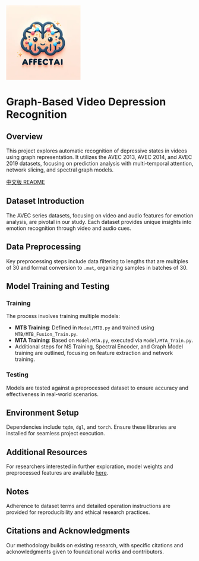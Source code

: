 
<p align="left">
  <img src="converted_logo.webp" width="200" height="200" alt="logo" title="logo">
</p>

# Graph-Based Video Depression Recognition

## Overview

This project explores automatic recognition of depressive states in videos using graph representation. It utilizes the AVEC 2013, AVEC 2014, and AVEC 2019 datasets, focusing on prediction analysis with multi-temporal attention, network slicing, and spectral graph models.

[中文版 README](Readme_zh.md)

## Dataset Introduction

The AVEC series datasets, focusing on video and audio features for emotion analysis, are pivotal in our study. Each dataset provides unique insights into emotion recognition through video and audio cues.

## Data Preprocessing

Key preprocessing steps include data filtering to lengths that are multiples of 30 and format conversion to `.mat`, organizing samples in batches of 30.

## Model Training and Testing

### Training

The process involves training multiple models:
- **MTB Training**: Defined in `Model/MTB.py` and trained using `MTB/MTB_Fusion_Train.py`.
- **MTA Training**: Based on `Model/MTA.py`, executed via `Model/MTA_Train.py`.
- Additional steps for NS Training, Spectral Encoder, and Graph Model training are outlined, focusing on feature extraction and network training.

### Testing

Models are tested against a preprocessed dataset to ensure accuracy and effectiveness in real-world scenarios.

## Environment Setup

Dependencies include `tqdm`, `dgl`, and `torch`. Ensure these libraries are installed for seamless project execution.

## Additional Resources

For researchers interested in further exploration, model weights and preprocessed features are available [here](link).

## Notes

Adherence to dataset terms and detailed operation instructions are provided for reproducibility and ethical research practices.

## Citations and Acknowledgments

Our methodology builds on existing research, with specific citations and acknowledgments given to foundational works and contributors.


